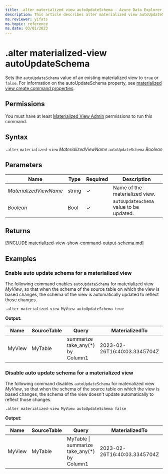 ```yaml
---
title: .alter materialized view autoUpdateSchema - Azure Data Explorer
description: This article describes alter materialized view autoUpdateSchema in Azure Data Explorer.
ms.reviewer: yifats
ms.topic: reference
ms.date: 03/01/2023
---
```


# .alter materialized-view autoUpdateSchema

Sets the `autoUpdateSchema` value of an existing materialized view to `true` or `false`. For information on the autoUpdateSchema property, see [materialized view create command properties](materialized-view-create.md#properties).

## Permissions

You must have at least [Materialized View Admin](../access-control/role-based-access-control.md) permissions to run this command.

## Syntax

`.alter` `materialized-view` *MaterializedViewName* `autoUpdateSchema` *Boolean*

## Parameters

| Name                   | Type   | Required | Description                    |
|------------------------|--------|----------|--------------------------------|
| *MaterializedViewName* | string | &check;  | Name of the materialized view. |
| *Boolean* | Bool | &check;  | `autoUpdateSchema` value to be updated. |
## Returns

[!INCLUDE [materialized-view-show-command-output-schema.md](../../../includes/materialized-view-show-command-output-schema.md)]

## Examples

### Enable auto update schema for a materialized view

The following command enables `autoUpdateSchema` for materialized view *MyView*, so that when the schema of the source table on which the view is based changes, the schema of the view is automatically updated to reflect those changes.

```kusto
.alter materialized-view MyView autoUpdateSchema true
```

**Output:**

| Name   | SourceTable | Query                            | MaterializedTo                   | LastRun                      | LastRunResult | IsHealthy | IsEnabled | Folder | DocString | AutoUpdateSchema | EffectiveDateTime            | Lookback   |
|--------|-------------|----------------------------------|----------------------------------|------------------------------|---------------|-----------|-----------|--------|-----------|------------------|------------------------------|------------|
| MyView | MyTable     | summarize take_any(*) by Column1 | 2023-02-26T16:40:03.3345704Z     | 2023-02-26T16:44:15.9033667Z | Completed     | true      | true      |        |           | true             | 2023-02-23T14:01:42.5172342Z |            |

### Disable auto update schema for a materialized view

The following command disables `autoUpdateSchema` for materialized view *MyView*, so that when the schema of the source table on which the view is based changes, the schema of the view doesn't update automatically to reflect those changes.

```kusto
.alter materialized-view MyView autoUpdateSchema false
```

**Output:**

| Name   | SourceTable | Query                                       | MaterializedTo                   | LastRun                      | LastRunResult | IsHealthy | IsEnabled | Folder | DocString | AutoUpdateSchema | EffectiveDateTime            | Lookback   |
|--------|-------------|---------------------------------------------|----------------------------------|------------------------------|---------------|-----------|-----------|--------|-----------|------------------|------------------------------|------------|
| MyView | MyTable     | MyTable \| summarize take_any(*) by Column1 | 2023-02-26T16:40:03.3345704Z     | 2023-02-26T16:44:15.9033667Z | Completed     | true      | true      |        |           | false            | 2023-02-23T14:01:42.5172342Z |            |
